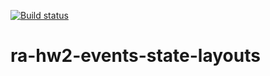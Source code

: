 [![Build status](https://ci.appveyor.com/api/projects/status/kymosa6pvj40s3f8/branch/main?svg=true)](https://ci.appveyor.com/project/Antis85/ra-hw2-events-state-layouts/branch/main)

# ra-hw2-events-state-layouts